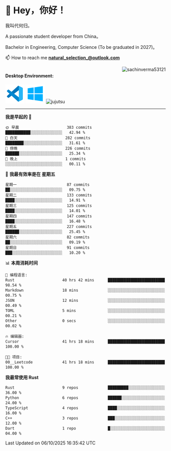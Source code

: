 # 👋 Hey，你好！

我叫代何归。

A passionate student developer from China。

Bachelor in Engineering, Computer Science (To be graduated in 2027)。

📫 How to reach me **natural_selection_@outlook.com**

<div style="display: flex; justify-content: space-between; align-items: flex-start;">
  <div>
    <h4>Desktop Environment: </h4>
    <span>
      <img style="margin: auto;" src="https://raw.githubusercontent.com/sachinverma53121/sachinverma53121/master/icons/vsc.png" alt=vs width="60" height="60"/>
      <img style="margin: auto;" src="https://raw.githubusercontent.com/sachinverma53121/sachinverma53121/master/icons/win10.png" alt=windows10 width="60" height="60"/>
      <img style="margin: auto;" src="https://img2023.cnblogs.com/blog/3292968/202505/3292968-20250515084111916-1835883071.png" alt=jujutsu width="60" height="60"/>
    </span>
  </div>
  <div>
    <img style="margin: auto;" src=https://github-readme-stats.vercel.app/api?username=Natural-selection1&show_icons=true alt=sachinverma53121 />
  </div>
</div>

---

<!--START_SECTION:waka-->
**我是早起的 🐤** 

```text
🌞 早晨                     383 commits         ███████████░░░░░░░░░░░░░░   42.94 % 
🌆 白天                     282 commits         ████████░░░░░░░░░░░░░░░░░   31.61 % 
🌃 傍晚                     226 commits         ██████░░░░░░░░░░░░░░░░░░░   25.34 % 
🌙 晚上                     1 commits           ░░░░░░░░░░░░░░░░░░░░░░░░░   00.11 % 
```
📅 **我最有效率是在 星期五** 

```text
星期一                      87 commits          ██░░░░░░░░░░░░░░░░░░░░░░░   09.75 % 
星期二                      133 commits         ████░░░░░░░░░░░░░░░░░░░░░   14.91 % 
星期三                      125 commits         ████░░░░░░░░░░░░░░░░░░░░░   14.01 % 
星期四                      147 commits         ████░░░░░░░░░░░░░░░░░░░░░   16.48 % 
星期五                      227 commits         ██████░░░░░░░░░░░░░░░░░░░   25.45 % 
星期六                      82 commits          ██░░░░░░░░░░░░░░░░░░░░░░░   09.19 % 
星期日                      91 commits          ███░░░░░░░░░░░░░░░░░░░░░░   10.20 % 
```


📊 **本周消耗时间** 

```text
💬 编程语言: 
Rust                     40 hrs 42 mins      █████████████████████████   98.54 % 
Markdown                 18 mins             ░░░░░░░░░░░░░░░░░░░░░░░░░   00.75 % 
JSON                     12 mins             ░░░░░░░░░░░░░░░░░░░░░░░░░   00.49 % 
TOML                     5 mins              ░░░░░░░░░░░░░░░░░░░░░░░░░   00.21 % 
Other                    0 secs              ░░░░░░░░░░░░░░░░░░░░░░░░░   00.02 % 

🔥 编辑器: 
Cursor                   41 hrs 18 mins      █████████████████████████   100.00 % 

🐱‍💻 项目: 
00__Leetcode             41 hrs 18 mins      █████████████████████████   100.00 % 
```

**我最常使用 Rust** 

```text
Rust                     9 repos             █████████░░░░░░░░░░░░░░░░   36.00 % 
Python                   6 repos             ██████░░░░░░░░░░░░░░░░░░░   24.00 % 
TypeScript               4 repos             ████░░░░░░░░░░░░░░░░░░░░░   16.00 % 
C++                      3 repos             ███░░░░░░░░░░░░░░░░░░░░░░   12.00 % 
Dart                     1 repo              █░░░░░░░░░░░░░░░░░░░░░░░░   04.00 % 
```




 Last Updated on 06/10/2025 16:35:42 UTC
<!--END_SECTION:waka-->
